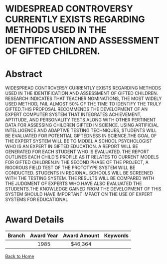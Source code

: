 
WIDESPREAD CONTROVERSY CURRENTLY EXISTS REGARDING METHODS USED IN THE IDENTIFICATION AND ASSESSMENT OF GIFTED CHILDREN.
=======================================================================================================================

# Abstract


WIDESPREAD CONTROVERSY CURRENTLY EXISTS REGARDING METHODS USED IN THE IDENTIFICATION AND ASSESSMENT OF GIFTED CHILDREN. RESEARCH INDICATES THAT TEACHER NOMINATIONS, THE MOST WIDELY USED METHOD, FAIL ALMOST 50% OF THE TIME TO IDENTIFY THE TRULY GIFTED.THIS PROPOSAL RECOMMENDS THE DEVELOPMENT OF AN EXPERT COMPUTER SYSTEM THAT INTEGRATES ACHIEVEMENT, APTITUDE, AND PERSONALITY TESTS ALONG WITH OTHER PERTINENT DATA FOR ASSESSING CHILDREN GIFTED IN SCIENCE. USING ARTIFICIAL INTELLIGENCE AND ADAPTIVE TESTING TECHNIQUES, STUDENTS WILL BE EVALUATED FOR POTENTIAL GIFTEDNESS IN SCIENCE.THE GOAL OF THE EXPERT SYSTEM WILL BE TO MODEL A SCHOOL PSYCHOLOGIST WHO IS AN EXPERT IN GIFTED EDUCATION. A REPORT WILL BE GENERATED FOR EACH STUDENT WHO IS EVALUATED. THE REPORT OUTLINES EACH CHILD'S PROFILE AS IT RELATES TO CURRENT MODELS FOR GIFTED CHILDREN.IN THE SECOND PHASE OF THE PROJECT, A RIGOROUS FIELD TEST OF THE PROTOTYPE SYSTEM WILL BE CONDUCTED. STUDENTS IN REGIONAL SCHOOLS WILL BE SCREENED WITH THE TESTING SYSTEM. THE RESULTS WILL BE COMPARED WITH THE JUDGMENT OF EXPERTS WHO HAVE ALSO EVALUATED THE STUDENTS.THE KNOWLEDGE GAINED FROM THE DEVELOPMENT OF THIS SYSTEM SHOULD HAVE IMPORTANT IMPACT ON THE USE OF EXPERT SYSTEMS FOR EDUCATIONAL  

# Award Details

|Branch|Award Year|Award Amount|Keywords|
| :---: | :---: | :---: | :---: |
||1985|$46,364||
  
  


[Back to Home](https://github.com/chrischow/dod_sbir_awards/CC/#839)